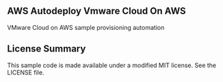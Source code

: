 ## AWS Autodeploy Vmware Cloud On AWS

VMware Cloud on AWS sample provisioning automation

## License Summary

This sample code is made available under a modified MIT license. See the LICENSE file.
